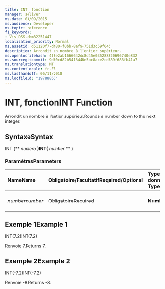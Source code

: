 ```yaml
---
title: INT, fonction
manager: soliver
ms.date: 03/09/2015
ms.audience: Developer
ms.topic: reference
f1_keywords:
- Vis_DSS.chm82251447
localization_priority: Normal
ms.assetid: d51120f7-df80-f0bb-8af9-751d3c59f045
description: Arrondit un nombre à l’entier supérieur.
ms.openlocfilehash: 4f8e2ab1666642dc8d45e035288820696740e832
ms.sourcegitcommit: 9d60cd82b5413446e5bc8ace2cd689f683fb41a7
ms.translationtype: MT
ms.contentlocale: fr-FR
ms.lasthandoff: 06/11/2018
ms.locfileid: "19788853"
---
```

# <a name="int-function"></a><span data-ttu-id="405c6-103">INT, fonction</span><span class="sxs-lookup"><span data-stu-id="405c6-103">INT Function</span></span>

<span data-ttu-id="405c6-104">Arrondit un nombre à l’entier supérieur.</span><span class="sxs-lookup"><span data-stu-id="405c6-104">Rounds a number down to the next integer.</span></span>
  
## <a name="syntax"></a><span data-ttu-id="405c6-105">Syntaxe</span><span class="sxs-lookup"><span data-stu-id="405c6-105">Syntax</span></span>

<span data-ttu-id="405c6-106">INT (** *numéro* **)</span><span class="sxs-lookup"><span data-stu-id="405c6-106">INT(** *number* ** )</span></span> 
  
### <a name="parameters"></a><span data-ttu-id="405c6-107">Paramètres</span><span class="sxs-lookup"><span data-stu-id="405c6-107">Parameters</span></span>

|<span data-ttu-id="405c6-108">**Name**</span><span class="sxs-lookup"><span data-stu-id="405c6-108">**Name**</span></span>|<span data-ttu-id="405c6-109">**Obligatoire/Facultatif**</span><span class="sxs-lookup"><span data-stu-id="405c6-109">**Required/Optional**</span></span>|<span data-ttu-id="405c6-110">**Type de données**</span><span class="sxs-lookup"><span data-stu-id="405c6-110">**Data Type**</span></span>|<span data-ttu-id="405c6-111">**Description**</span><span class="sxs-lookup"><span data-stu-id="405c6-111">**Description**</span></span>|
|:-----|:-----|:-----|:-----|
| <span data-ttu-id="405c6-112">_number_</span><span class="sxs-lookup"><span data-stu-id="405c6-112">_number_</span></span> <br/> |<span data-ttu-id="405c6-113">Obligatoire</span><span class="sxs-lookup"><span data-stu-id="405c6-113">Required</span></span>  <br/> |<span data-ttu-id="405c6-114">**Number**</span><span class="sxs-lookup"><span data-stu-id="405c6-114">**Number**</span></span> <br/> |<span data-ttu-id="405c6-115">Nombre à arrondir à la valeur inférieure.</span><span class="sxs-lookup"><span data-stu-id="405c6-115">The number to round down.</span></span>  <br/> |
   
## <a name="example-1"></a><span data-ttu-id="405c6-116">Exemple 1</span><span class="sxs-lookup"><span data-stu-id="405c6-116">Example 1</span></span>

<span data-ttu-id="405c6-117">INT(7.2)</span><span class="sxs-lookup"><span data-stu-id="405c6-117">INT(7.2)</span></span>
  
<span data-ttu-id="405c6-118">Renvoie 7.</span><span class="sxs-lookup"><span data-stu-id="405c6-118">Returns 7.</span></span>
  
## <a name="example-2"></a><span data-ttu-id="405c6-119">Exemple 2</span><span class="sxs-lookup"><span data-stu-id="405c6-119">Example 2</span></span>

<span data-ttu-id="405c6-120">INT(-7.2)</span><span class="sxs-lookup"><span data-stu-id="405c6-120">INT(-7.2)</span></span>
  
<span data-ttu-id="405c6-121">Renvoie -8.</span><span class="sxs-lookup"><span data-stu-id="405c6-121">Returns -8.</span></span>
  

